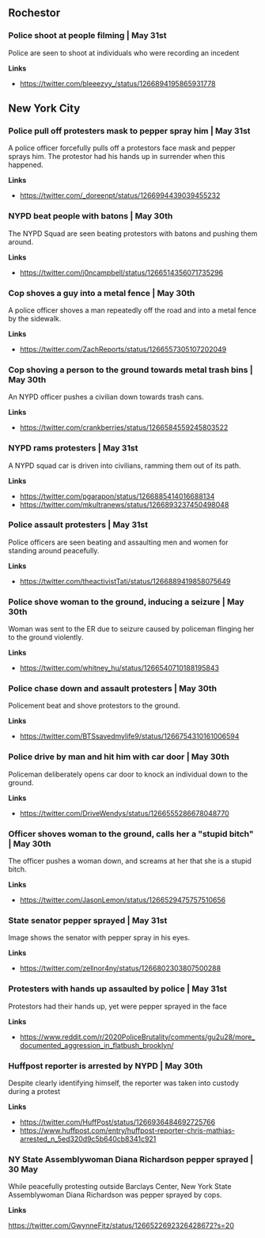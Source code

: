 
## Rochestor

### Police shoot at people filming | May 31st

Police are seen to shoot at individuals who were recording an incedent

**Links**
* https://twitter.com/bleeezyy_/status/1266894195865931778


## New York City

### Police pull off protesters mask to pepper spray him | May 31st

A police officer forcefully pulls off a protestors face mask and pepper sprays him. The protestor had his hands up in surrender when this happened. 

**Links**

* https://twitter.com/_doreenpt/status/1266994439039455232


### NYPD beat people with batons | May 30th

The NYPD Squad are seen beating protestors with batons and pushing them around. 

**Links**

* https://twitter.com/j0ncampbell/status/1266514356071735296

### Cop shoves a guy into a metal fence | May 30th

A police officer shoves a man repeatedly off the road and into a metal fence by the sidewalk.

**Links**

* https://twitter.com/ZachReports/status/1266557305107202049

### Cop shoving a person to the ground towards metal trash bins | May 30th

An NYPD officer pushes a civilian down towards trash cans. 

**Links**

* https://twitter.com/crankberries/status/1266584559245803522

### NYPD rams protesters | May 31st

A NYPD squad car is driven into civilians, ramming them out of its path. 


**Links**

* https://twitter.com/pgarapon/status/1266885414016688134
* https://twitter.com/mkultranews/status/1266893237450498048

### Police assault protesters | May 31st 

Police officers are seen beating and assaulting men and women for standing around peacefully. 

**Links**

* https://twitter.com/theactivistTati/status/1266889419858075649

### Police shove woman to the ground, inducing a seizure | May 30th

Woman was sent to the ER due to seizure caused by policeman flinging her to the ground violently.

**Links**

* https://twitter.com/whitney_hu/status/1266540710188195843

### Police chase down and assault protesters | May 30th

Policement beat and shove protestors to the ground.

**Links**

* https://twitter.com/BTSsavedmylife9/status/1266754310161006594

### Police drive by man and hit him with car door | May 30th

Policeman deliberately opens car door to knock an individual down to the ground.

**Links**

* https://twitter.com/DriveWendys/status/1266555286678048770

### Officer shoves woman to the ground, calls her a "stupid bitch" | May 30th

The officer pushes a woman down, and screams at her that she is a stupid bitch.

**Links**

* https://twitter.com/JasonLemon/status/1266529475757510656

### State senator pepper sprayed | May 31st

Image shows the senator with pepper spray in his eyes.

**Links**

* https://twitter.com/zellnor4ny/status/1266802303807500288

### Protesters with hands up assaulted by police | May 31st

Protestors had their hands up, yet were pepper sprayed in the face

**Links**

* https://www.reddit.com/r/2020PoliceBrutality/comments/gu2u28/more_documented_aggression_in_flatbush_brooklyn/

### Huffpost reporter is arrested by NYPD | May 30th

Despite clearly identifying himself, the reporter was taken into custody during a protest

**Links**

* https://twitter.com/HuffPost/status/1266936484692725766
* https://www.huffpost.com/entry/huffpost-reporter-chris-mathias-arrested_n_5ed320d9c5b640cb8341c921

### NY State Assemblywoman Diana Richardson pepper sprayed | 30 May

While peacefully protesting outside Barclays Center, New York State Assemblywoman Diana Richardson was pepper sprayed by cops.

**Links**

https://twitter.com/GwynneFitz/status/1266522692326428672?s=20
